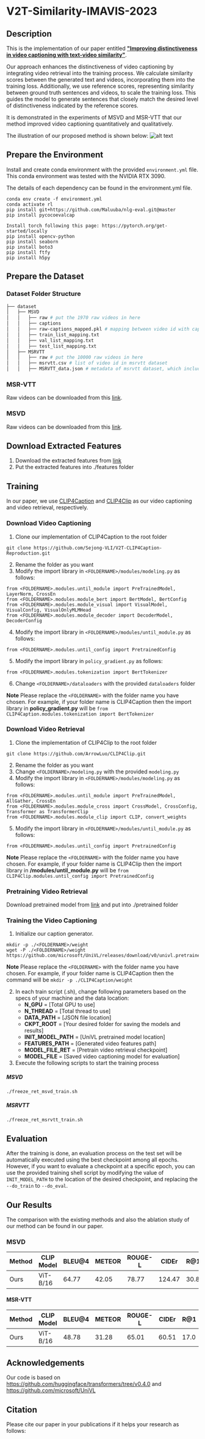 # V2T-Similarity-IMAVIS-2023
## Description
This is the implementation of our paper entitled [**"Improving distinctiveness in video captioning with text-video similarity"**]().

Our approach enhances the distinctiveness of video captioning by integrating video retrieval into the training process. We calculate similarity scores between the generated text and videos, incorporating them into the training loss. Additionally, we use reference scores, representing similarity between ground truth sentences and videos, to scale the training loss. This guides the model to generate sentences that closely match the desired level of distinctiveness indicated by the reference scores.

It is demonstrated in the experiments of MSVD and MSR-VTT that our method improved video captioning quantitatively and qualitatively.

The illustration of our proposed method is shown below:
![alt text](/assets/architecture.png)
## Prepare the Environment 
Install and create conda environment with the provided `environment.yml` file.
This conda environment was tested with the NVIDIA RTX 3090.

The details of each dependency can be found in the environment.yml file.
```
conda env create -f environment.yml
conda activate rl
pip install git+https://github.com/Maluuba/nlg-eval.git@master
pip install pycocoevalcap

Install torch following this page: https://pytorch.org/get-started/locally 
pip install opencv-python
pip install seaborn
pip install boto3
pip install ftfy
pip install h5py

```


## Prepare the Dataset

### Dataset Folder Structure
```bash
├── dataset
│   ├── MSVD
│   │   ├── raw # put the 1970 raw videos in here
│   │   ├── captions 
│   │   ├── raw-captions_mapped.pkl # mapping between video id with captions
│   │   ├── train_list_mapping.txt
│   │   ├── val_list_mapping.txt
│   │   ├── test_list_mapping.txt
│   ├── MSRVTT
│   │   ├── raw # put the 10000 raw videos in here
│   │   ├── msrvtt.csv # list of video id in msrvtt dataset
│   │   ├── MSRVTT_data.json # metadata of msrvtt dataset, which includes video url, video id, and caption
```
### MSR-VTT
Raw videos can be downloaded from this [link](https://github.com/VisionLearningGroup/caption-guided-saliency/issues/6).
### MSVD

Raw videos can be downloaded from this [link](https://www.cs.utexas.edu/users/ml/clamp/videoDescription/).

## Download Extracted Features
1. Download the extracted features from [link](https://drive.google.com/drive/folders/1RxJoUlBffWpdsOJJI8SfXIIRJMxZvUCb?usp=sharing)
2. Put the extracted features into ./features folder



## Training
In our paper, we use [CLIP4Caption](https://dl.acm.org/doi/10.1145/3474085.3479207) and [CLIP4Clip](https://arxiv.org/abs/2104.08860) as our video captioning and video retrieval, respectively. 

### Download Video Captioning
1. Clone our implementation of CLIP4Caption to the root folder
```
git clone https://github.com/Sejong-VLI/V2T-CLIP4Caption-Reproduction.git
```
2. Rename the folder as you want
3. Modify the import library in ```<FOLDERNAME>/modules/modeling.py``` as follows:
```
from <FOLDERNAME>.modules.until_module import PreTrainedModel, LayerNorm, CrossEn
from <FOLDERNAME>.modules.module_bert import BertModel, BertConfig
from <FOLDERNAME>.modules.module_visual import VisualModel, VisualConfig, VisualOnlyMLMHead
from <FOLDERNAME>.modules.module_decoder import DecoderModel, DecoderConfig
```

4. Modify the import library in ```<FOLDERNAME>/modules/until_module.py``` as follows:
```
from <FOLDERNAME>.modules.until_config import PretrainedConfig
```

5. Modify the import library in ```policy_gradient.py``` as follows:
```
from <FOLDERNAME>.modules.tokenization import BertTokenizer
```


6. Change ```<FOLDERNAME>/dataloaders``` with the provided ```dataloaders``` folder

**Note** Please replace the ```<FOLDERNAME>``` with the folder name you have chosen. For example, if your folder name is CLIP4Caption then the import library in **policy_gradient.py** will be ```from CLIP4Caption.modules.tokenization import BertTokenizer```


### Download Video Retrieval
1. Clone the implementation of CLIP4Clip to the root folder
```
git clone https://github.com/ArrowLuo/CLIP4Clip.git
```
2. Rename the folder as you want
3. Change ```<FOLDERNAME>/modeling.py``` with the provided ```modeling.py```
4. Modify the import library in ```<FOLDERNAME>/modules/modeling.py``` as follows:
```
from <FOLDERNAME>.modules.until_module import PreTrainedModel, AllGather, CrossEn
from <FOLDERNAME>.modules.module_cross import CrossModel, CrossConfig, Transformer as TransformerClip
from <FOLDERNAME>.modules.module_clip import CLIP, convert_weights
```
5. Modify the import library in ```<FOLDERNAME>/modules/until_module.py``` as follows:
```
from <FOLDERNAME>.modules.until_config import PretrainedConfig
```
**Note** Please replace the ```<FOLDERNAME>``` with the folder name you have chosen. For example, if your folder name is CLIP4Clip then the import library in **<FOLDERNAME>/modules/until_module.py** will be ```from CLIP4Clip.modules.until_config import PretrainedConfig```

### Pretraining Video Retrieval
Download pretrained model from [link](https://drive.google.com/drive/folders/141yGBfxfLwbgzXXKZ74LegeZBy2oooi7?usp=sharing) and put into ./pretrained folder

### Training the Video Captioning
1. Initialize our caption generator.
```
mkdir -p ./<FOLDERNAME>/weight
wget -P ./<FOLDERNAME>/weight https://github.com/microsoft/UniVL/releases/download/v0/univl.pretrained.bin
```
**Note** Please replace the ```<FOLDERNAME>``` with the folder name you have chosen. For example, if your folder name is CLIP4Caption then the command will be ```mkdir -p ./CLIP4Caption/weight```

2. In each train script (.sh), change following parameters based on the specs of your machine and the data location:
    - **N_GPU** = [Total GPU to use]
    - **N_THREAD** = [Total thread to use]
    - **DATA_PATH** = [JSON file location]
    - **CKPT_ROOT** = [Your desired folder for saving the models and results]
    - **INIT_MODEL_PATH** = [UniVL pretrained model location]
    - **FEATURES_PATH** = [Generated video features path]
    - **MODEL_FILE_RET** = [Pretrain video retrieval checkpoint]
    - **MODEL_FILE** = [Saved video captioning model for evaluation]
3. Execute the following scripts to start the training process

##### MSVD
```
./freeze_ret_msvd_train.sh 
```
##### MSRVTT
```
./freeze_ret_msrvtt_train.sh  
```
## Evaluation
After the training is done, an evaluation process on the test set will be automatically executed using the best checkpoint among all epochs. However, if you want to evaluate a checkpoint at a specific epoch, you can use the provided training shell script by modifying the value of `INIT_MODEL_PATH` to the location of the desired checkpoint, and replacing the `--do_train` to `--do_eval`.

## Our Results

The comparison with the existing methods and also the ablation study of our method can be found in our paper.

### MSVD

| Method  | CLIP Model | BLEU@4 | METEOR | ROUGE-L | CIDEr | R@1 |
| ------------- | ------------- | ------------- | ------------- | ------------- | ------------- |------------- |
| Ours | ViT-B/16 | 64.77 | 42.05 | 78.77 | 124.47 | 30.8

#### MSR-VTT

| Method  | CLIP Model | BLEU@4 | METEOR | ROUGE-L | CIDEr | R@1 |
| ------------- | ------------- | ------------- | ------------- | ------------- | ------------- |------------- |
| Ours | ViT-B/16 | 48.78 | 31.28 | 65.01 | 60.51 | 17.0

## Acknowledgements
Our code is based on https://github.com/huggingface/transformers/tree/v0.4.0 and https://github.com/microsoft/UniVL

## Citation
Please cite our paper in your publications if it helps your research as follows:



<!-- @equals(formatDateTime(item()?['Date'], 'yyyy-MM-dd'), outputs('Get_response_details')?['body/rcbcaa9cf6fc745cc8f5c1feef5abc0e9'])
@equals(item()?['Panel Email'], outputs('Get_response_details')?['body/responder'])
@equals(item()?['Candidate Name'], outputs('Get_response_details')?['body/r28146f95c30a46f1ba8d258ad8de208d'])['body/r28146f95c30a46f1ba8d258ad8de208d'])

@and(equals(formatDateTime(item()?['Date'], 'yyyy-MM-dd'), outputs('Get_response_details')?['body/rcbcaa9cf6fc745cc8f5c1feef5abc0e9']),equals(item()?['Panel Email'], outputs('Get_response_details')?['body/responder']),equals(item()?['Candidate Name'], outputs('Get_response_details')?['body/r28146f95c30a46f1ba8d258ad8de208d'])) -->